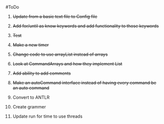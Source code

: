 #ToDo

1. ~~Update from a basic text file to Config file~~

2. ~~Add for/until as know keywords and add functionality to those keywords~~

3. ~~Test~~

4. ~~Make a new timer~~

5. ~~Change code to use arrayList instead of arrays~~

6. ~~Look at CommandArrays and how they implement List~~

7. ~~Add ability to add comments~~

8. ~~Make an autoCommand interface instead of having every command be an auto command~~

9. Convert to ANTLR

10. Create grammer

11. Update run for time to use threads
